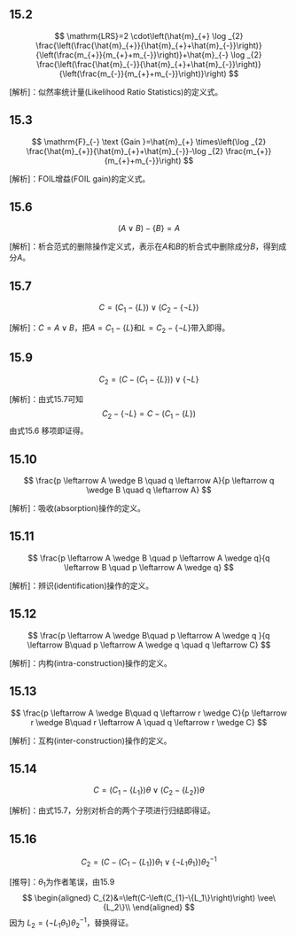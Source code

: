 ## 15.2

$$
\mathrm{LRS}=2 \cdot\left(\hat{m}_{+} \log _{2} \frac{\left(\frac{\hat{m}_{+}}{\hat{m}_{+}+\hat{m}_{-}}\right)}{\left(\frac{m_{+}}{m_{+}+m_{-}}\right)}+\hat{m}_{-} \log _{2} \frac{\left(\frac{\hat{m}_{-}}{\hat{m}_{+}+\hat{m}_{-}}\right)}{\left(\frac{m_{-}}{m_{+}+m_{-}}\right)}\right)
$$

[解析]：似然率统计量(Likelihood Ratio Statistics)的定义式。

## 15.3

$$
\mathrm{F}_{-} \text {Gain }=\hat{m}_{+} \times\left(\log _{2} \frac{\hat{m}_{+}}{\hat{m}_{+}+\hat{m}_{-}}-\log _{2} \frac{m_{+}}{m_{+}+m_{-}}\right)
$$

[解析]：FOIL增益(FOIL gain)的定义式。

## 15.6

$$
(A \vee B)-\{B\}=A
$$

[解析]：析合范式的删除操作定义式，表示在$A$和$B$的析合式中删除成分$B$，得到成分$A$。

## 15.7

$$
C=\left(C_{1}-\{L\}\right) \vee\left(C_{2}-\{\neg L\}\right)
$$

[解析]：$C=A\vee B$，把$A=C_1 - \{L\}$和$L=C_2-\{\neg L\}$带入即得。

## 15.9

$$
C_{2}=\left(C-\left(C_{1}-\{L\}\right)\right) \vee\{\neg L\}
$$

[解析]：由式15.7可知
$$
C_2-\{\neg L\} = C - (C_1 - \{L\})
$$
由式15.6 移项即证得。

## 15.10

$$
\frac{p \leftarrow A \wedge B  \quad q \leftarrow A}{p \leftarrow q \wedge B  \quad q \leftarrow A}
$$

[解析]：吸收(absorption)操作的定义。

## 15.11

$$
\frac{p \leftarrow A \wedge B \quad p \leftarrow A \wedge q}{q \leftarrow B \quad p \leftarrow A \wedge q}
$$

[解析]：辨识(identification)操作的定义。

## 15.12

$$
\frac{p \leftarrow A \wedge B\quad p \leftarrow A \wedge q }{q \leftarrow B\quad p \leftarrow A \wedge q \quad q \leftarrow C} 
$$

[解析]：内构(intra-construction)操作的定义。

## 15.13

$$
\frac{p \leftarrow A \wedge B\quad q \leftarrow r \wedge C}{p \leftarrow r \wedge B\quad r \leftarrow A \quad q \leftarrow r \wedge C} 
$$

[解析]：互构(inter-construction)操作的定义。

## 15.14

$$
C=\left(C_{1}-\left\{L_{1}\right\}\right) \theta \vee\left(C_{2}-\left\{L_{2}\right\}\right) \theta
$$

[解析]：由式15.7，分别对析合的两个子项进行归结即得证。

## 15.16

$$
C_{2}=\left(C-\left(C_{1}-\left\{L_{1}\right\}\right) \theta_{1} \vee\left\{\neg L_{1} \theta_{1}\right\}\right)\theta_{2}^{-1}
$$

[推导]：$\theta_1$为作者笔误，由15.9
$$
\begin{aligned}
C_{2}&=\left(C-\left(C_{1}-\{L_1\}\right)\right) \vee\{L_2\}\\
\end{aligned}
$$
因为 $L_2=(\neg L_1\theta_1)\theta_2^{-1}$，替换得证。



